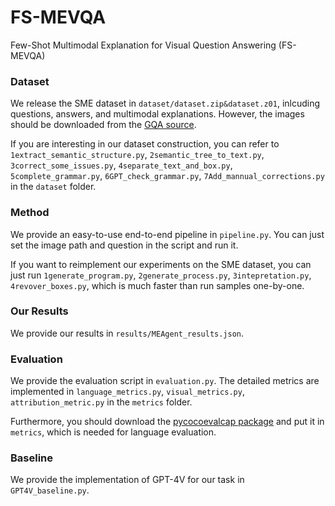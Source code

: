 # FS-MEVQA
Few-Shot Multimodal Explanation for Visual Question Answering (FS-MEVQA)

### Dataset
We release the SME dataset in `dataset/dataset.zip&dataset.z01`, inlcuding questions, answers, and multimodal explanations. However, the images should be downloaded from the [GQA source](https://downloads.cs.stanford.edu/nlp/data/gqa/images.zip).

If you are interesting in our dataset construction, you can refer to `1extract_semantic_structure.py`, `2semantic_tree_to_text.py`, `3correct_some_issues.py`, `4separate_text_and_box.py`, `5complete_grammar.py`, `6GPT_check_grammar.py`, `7Add_mannual_corrections.py` in the `dataset` folder.


### Method
We provide an easy-to-use end-to-end pipeline in `pipeline.py`. You can just set the image path and question in the script and run it.

If you want to reimplement our experiments on the SME dataset, you can just run `1generate_program.py`, `2generate_process.py`, `3intepretation.py`, `4revover_boxes.py`, which is much faster than run samples one-by-one.

### Our Results
We provide our results in `results/MEAgent_results.json`.

### Evaluation
We provide the evaluation script in `evaluation.py`. The detailed metrics are implemented in `language_metrics.py`, `visual_metrics.py`, `attribution_metric.py` in the `metrics` folder.

Furthermore, you should download the [pycocoevalcap package](https://github.com/sks3i/pycocoevalcap) and put it in `metrics`, which is needed for language evaluation.

### Baseline
We provide the implementation of GPT-4V for our task in `GPT4V_baseline.py`.